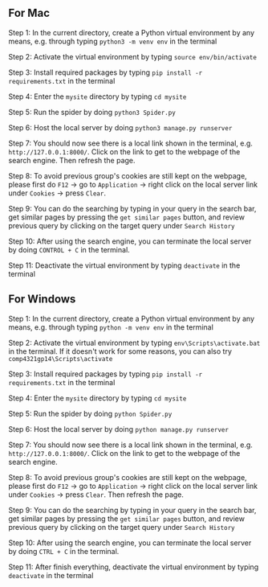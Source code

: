 ## For Mac

Step 1: In the current directory, create a Python virtual environment by any means, e.g. through typing `python3 -m venv env` in the terminal

Step 2: Activate the virtual environment by typing `source env/bin/activate`

Step 3: Install required packages by typing `pip install -r requirements.txt` in the terminal

Step 4: Enter the `mysite` directory by typing `cd mysite`

Step 5: Run the spider by doing `python3 Spider.py`

Step 6: Host the local server by doing `python3 manage.py runserver`

Step 7: You should now see there is a local link shown in the terminal, e.g. `http://127.0.0.1:8000/`. Click on the link to get to the webpage of the search engine. Then refresh the page.

Step 8: To avoid previous group's cookies are still kept on the webpage, please first do `F12` -> go to `Application` -> right click on the local server link under `Cookies` -> press `Clear`.

Step 9: You can do the searching by typing in your query in the search bar, get similar pages by pressing the `get similar pages` button, and review previous query by clicking on the target query under `Search History`

Step 10: After using the search engine, you can terminate the local server by doing `CONTROL + C` in the terminal.

Step 11: Deactivate the virtual environment by typing `deactivate` in the terminal

## For Windows

Step 1: In the current directory, create a Python virtual environment by any means, e.g. through typing `python -m venv env` in the terminal

Step 2: Activate the virtual environment by typing `env\Scripts\activate.bat` in the terminal. If it doesn't work for some reasons, you can also try `comp4321gp14\Scripts\activate`

Step 3: Install required packages by typing `pip install -r requirements.txt` in the terminal

Step 4: Enter the `mysite` directory by typing `cd mysite`

Step 5: Run the spider by doing `python Spider.py`

Step 6: Host the local server by doing `python manage.py runserver`

Step 7: You should now see there is a local link shown in the terminal, e.g. `http://127.0.0.1:8000/`. Click on the link to get to the webpage of the search engine.

Step 8: To avoid previous group's cookies are still kept on the webpage, please first do `F12` -> go to `Application` -> right click on the local server link under `Cookies` -> press `Clear`. Then refresh the page.

Step 9: You can do the searching by typing in your query in the search bar, get similar pages by pressing the `get similar pages` button, and review previous query by clicking on the target query under `Search History`

Step 10: After using the search engine, you can terminate the local server by doing `CTRL + C` in the terminal.

Step 11: After finish everything, deactivate the virtual environment by typing `deactivate` in the terminal
